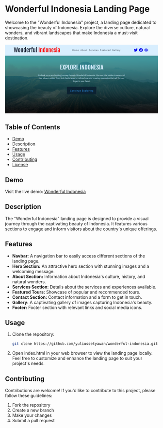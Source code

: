 # Wonderful Indonesia Landing Page

Welcome to the "Wonderful Indonesia" project, a landing page dedicated to showcasing the beauty of Indonesia. Explore the diverse culture, natural wonders, and vibrant landscapes that make Indonesia a must-visit destination.

![Wonderful Indonesia Landing Page](./images/wonderful-id.PNG)

## Table of Contents
- [Demo](#demo)
- [Description](#description)
- [Features](#features)
- [Usage](#usage)
- [Contributing](#contributing)
- [License](#license)

## Demo

Visit the live demo: [Wonderful Indonesia](https://wonderful-id.netlify.app)

## Description

The "Wonderful Indonesia" landing page is designed to provide a visual journey through the captivating beauty of Indonesia. It features various sections to engage and inform visitors about the country's unique offerings.

## Features

- **Navbar:** A navigation bar to easily access different sections of the landing page.
- **Hero Section:** An attractive hero section with stunning images and a welcoming message.
- **About Section:** Information about Indonesia's culture, history, and natural wonders.
- **Services Section:** Details about the services and experiences available.
- **Featured Tours:** Showcase of popular and recommended tours.
- **Contact Section:** Contact information and a form to get in touch.
- **Gallery:** A captivating gallery of images capturing Indonesia's beauty.
- **Footer:** Footer section with relevant links and social media icons.

## Usage

1. Clone the repository:

   ```bash
   git clone https://github.com/yuliussetyawan/wonderful-indonesia.git

2. Open index.html in your web browser to view    the landing page locally.
Feel free to customize and enhance the landing page to suit your project's needs.


## Contributing

Contributions are welcome! If you'd like to contribute to this project, please follow these guidelines:

1. Fork the repository
2. Create a new branch
3. Make your changes
4. Submit a pull request